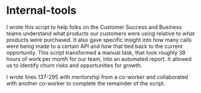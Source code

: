 # Internal-tools

I wrote this script to help folks on the Customer Success and Business teams understand what products our customers were 
using relative to what products were purchased. It also gave specific insight into how many calls were being made to a
certain API and how that tied back to the current opportunity. This script transformed a manual task, that took roughly 
38 hours of work per month for our team, into an automated report. It allowed us to identify churn risks and opportunities 
for growth.

I wrote lines 137-295 with mentorship from a co-worker and collaborated with another co-worker to complete the remainder
of the script.
